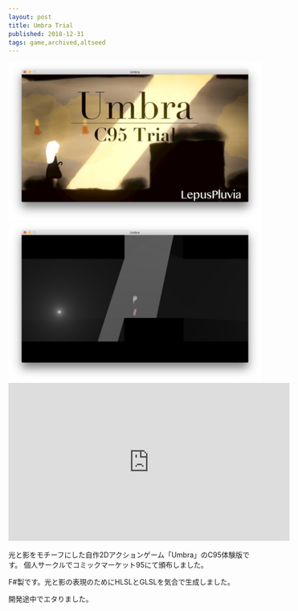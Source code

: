 ```yaml
---
layout: post
title: Umbra Trial
published: 2018-12-31
tags: game,archived,altseed
---
```


<img src="/images/games/umbra/umbra_trial_title.jpg" width="560" class="has-image-centered">

<!--more-->

<img src="/images/games/umbra/umbra_trial_game1.jpg" width="560" class="has-image-centered">

<iframe width="560" height="315" src="https://www.youtube.com/embed/s7QKNJtA5jQ" frameborder="0" allow="accelerometer; autoplay; clipboard-write; encrypted-media; gyroscope; picture-in-picture" allowfullscreen></iframe>


光と影をモチーフにした自作2Dアクションゲーム「Umbra」のC95体験版です。
個人サークルでコミックマーケット95にて頒布しました。

F#製です。光と影の表現のためにHLSLとGLSLを気合で生成しました。

開発途中でエタりました。
